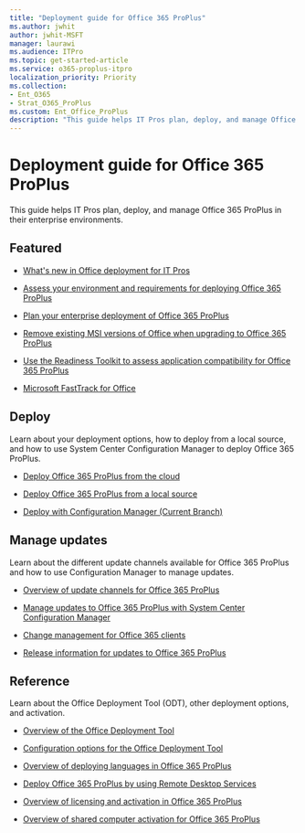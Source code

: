 ```yaml
---
title: "Deployment guide for Office 365 ProPlus"
ms.author: jwhit
author: jwhit-MSFT
manager: laurawi
ms.audience: ITPro
ms.topic: get-started-article
ms.service: o365-proplus-itpro
localization_priority: Priority
ms.collection:
- Ent_O365
- Strat_O365_ProPlus
ms.custom: Ent_Office_ProPlus
description: "This guide helps IT Pros plan, deploy, and manage Office 365 ProPlus in their enterprise environments."
---
```


# Deployment guide for Office 365 ProPlus

 This guide helps IT Pros plan, deploy, and manage Office 365 ProPlus in their enterprise environments.
  
## Featured

- [What's new in Office deployment for IT Pros](whats-new-office-it-pros.md)

- [Assess your environment and requirements for deploying Office 365 ProPlus](assess-office-365-proplus.md)
 
- [Plan your enterprise deployment of Office 365 ProPlus](plan-office-365-proplus.md)

- [Remove existing MSI versions of Office when upgrading to Office 365 ProPlus](upgrade-from-msi-version.md)
  
- [Use the Readiness Toolkit to assess application compatibility for Office 365 ProPlus](use-the-readiness-toolkit-to-assess-application-compatibility-for-office-365-pro.md)
  
- [Microsoft FastTrack for Office](https://fasttrack.microsoft.com/office)
  
## Deploy

Learn about your deployment options, how to deploy from a local source, and how to use System Center Configuration Manager to deploy Office 365 ProPlus. 

- [Deploy Office 365 ProPlus from the cloud](deploy-office-365-proplus-from-the-cloud.md)

- [Deploy Office 365 ProPlus from a local source](deploy-office-365-proplus-from-a-local-source.md)

- [Deploy with Configuration Manager (Current Branch)](deploy-office-365-proplus-with-system-center-configuration-manager.md)


## Manage updates

Learn about the different update channels available for Office 365 ProPlus and how to use Configuration Manager to manage updates. 


- [Overview of update channels for Office 365 ProPlus](overview-of-update-channels-for-office-365-proplus.md)

- [Manage updates to Office 365 ProPlus with System Center Configuration Manager](manage-updates-to-office-365-proplus-with-system-center-configuration-manager.md)

- [Change management for Office 365 clients](change-management-for-office-365-clients.md)

- [Release information for updates to Office 365 ProPlus](https://docs.microsoft.com/officeupdates/release-notes-office365-proplus)


## Reference

Learn about the Office Deployment Tool (ODT), other deployment options, and activation.

- [Overview of the Office Deployment Tool](overview-of-the-office-2016-deployment-tool.md)

- [Configuration options for the Office Deployment Tool](configuration-options-for-the-office-2016-deployment-tool.md)

- [Overview of deploying languages in Office 365 ProPlus](overview-of-deploying-languages-in-office-365-proplus.md)

- [Deploy Office 365 ProPlus by using Remote Desktop Services](deploy-office-365-proplus-by-using-remote-desktop-services.md)

- [Overview of licensing and activation in Office 365 ProPlus](overview-of-licensing-and-activation-in-office-365-proplus.md)

- [Overview of shared computer activation for Office 365 ProPlus](overview-of-shared-computer-activation-for-office-365-proplus.md)

